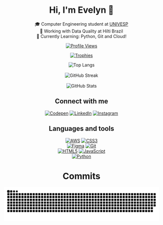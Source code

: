 # <div align="center">Hi, I'm Evelyn 👋</div>

<div align="center">
🎓 Computer Engineering student at <a href="https://www.univesp.br/" target="_blank">UNIVESP</a> <br> 
💼 Working with Data Quality at Hilti Brazil  <br> 
🌱 Currently Learning: Python, Git and Cloud!
</div>

<div align="center">

[![Profile Views](https://komarev.com/ghpvc/?username=ivineri&label=👩‍💻%20Profile%20views&color=A239EA&style=flat&labelColor=1A1A2E)](https://github.com/ivineri)

</div>

<div align="center">

[![Trophies](https://github-profile-trophy.vercel.app/?username=ivineri&theme=discord&row=1&column=7&margin-w=8&title-color=FF2D75&icon-color=00D1FF&border-color=A239EA)](https://github.com/ryo-ma/github-profile-trophy)

</div>

<div align="center">
  <!-- Top Languages -->
  <img src="https://github-readme-stats.vercel.app/api/top-langs/?username=ivineri&layout=compact&bg_color=1A1A2E&border_color=A239EA&title_color=FF2D75&text_color=E0E0E0&icon_color=00D1FF" alt="Top Langs" />
  <br><br>

  <!-- Streak Stats -->
  <img src="https://streak-stats.demolab.com/?user=ivineri&theme=transparent&background=1A1A2E&border=A239EA&dates=E0E0E0&ring=FF2D75&fire=00D1FF&currStreakLabel=FF2D75" alt="GitHub Streak" />
  <br><br>

  <!-- GitHub Stats -->
  <img src="https://github-readme-stats.vercel.app/api?username=ivineri&theme=transparent&bg_color=1A1A2E&border_color=A239EA&show_icons=true&icon_color=00D1FF&title_color=FF2D75&text_color=E0E0E0" alt="GitHub Stats" />
</div>


## <div align="center">Connect with me</div>

<div align="center">

[![Codepen](https://img.shields.io/badge/Codepen-evelyn--neri-000000?style=for-the-badge&logo=codepen)](https://linkedin.com/in/evelyn-neri-24e102005/)
[![LinkedIn](https://img.shields.io/badge/LinkedIn-0077B5?style=for-the-badge&logo=linkedin&logoColor=white)](https://linkedin.com/in/evelyn-neri-24e102005)
[![Instagram](https://img.shields.io/badge/-Instagram-%23E4405F?style=for-the-badge&logo=instagram&logoColor=white)](https://www.instagram.com/ivi_neri_/)


</div>

## <div align="center">Languages and tools</div>

<div align="center">

[![AWS](https://img.shields.io/badge/AWS-232F3E?style=for-the-badge&logo=amazon-aws&logoColor=FF9900)](https://aws.amazon.com)
[![CSS3](https://img.shields.io/badge/CSS3-1572B6?style=for-the-badge&logo=css3&logoColor=white)](https://www.w3schools.com/css/)  
[![Figma](https://img.shields.io/badge/Figma-F24E1E?style=for-the-badge&logo=figma&logoColor=white)](https://www.figma.com/)
[![Git](https://img.shields.io/badge/Git-F05032?style=for-the-badge&logo=git&logoColor=white)](https://git-scm.com/)  
[![HTML5](https://img.shields.io/badge/HTML5-E34F26?style=for-the-badge&logo=html5&logoColor=white)](https://www.w3.org/html/)
[![JavaScript](https://img.shields.io/badge/JavaScript-F7DF1E?style=for-the-badge&logo=javascript&logoColor=black)](https://developer.mozilla.org/en-US/docs/Web/JavaScript)  
[![Python](https://img.shields.io/badge/Python-3776AB?style=for-the-badge&logo=python&logoColor=white)](https://www.python.org)

</div>

# <div align="center">Commits</div>
<div align="center">
<picture>
  <source media="(prefers-color-scheme: dark)" srcset="https://raw.githubusercontent.com/AecioJose/AecioJose/output/github-contribution-grid-snake-dark.svg">
  <source media="(prefers-color-scheme: light)" srcset="https://raw.githubusercontent.com/AecioJose/AecioJose/output/github-contribution-grid-snake.svg">
  <img alt="github contribution grid snake animation" src="https://raw.githubusercontent.com/AecioJose/AecioJose/output/github-contribution-grid-snake.svg">
</picture>
</div>
